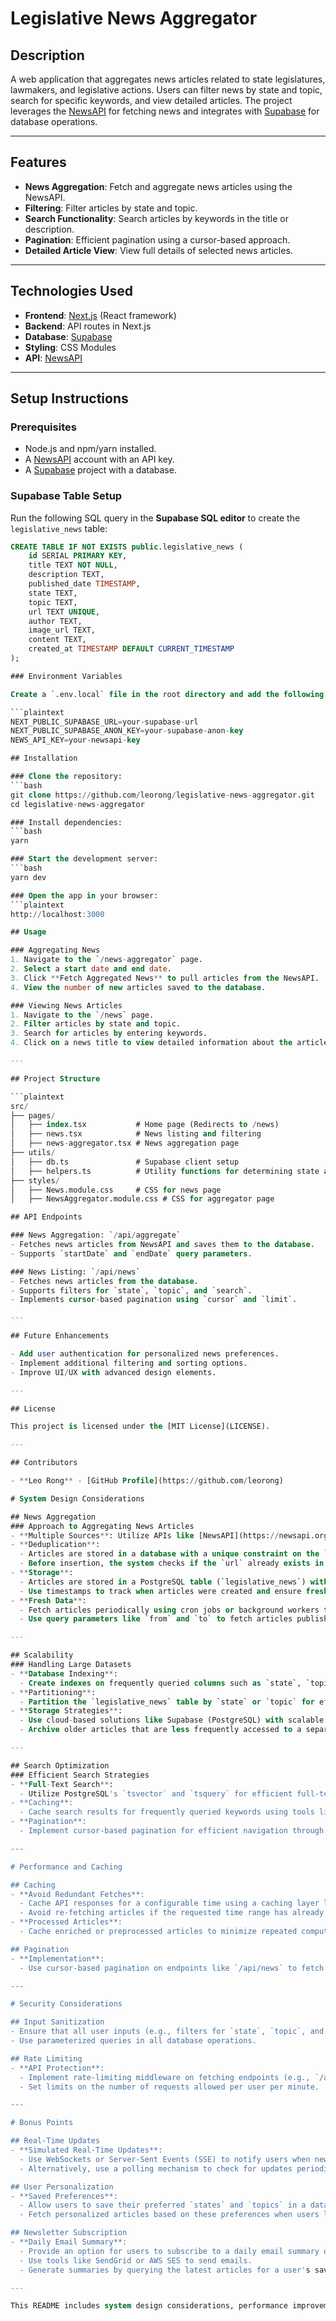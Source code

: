 # Legislative News Aggregator

## Description

A web application that aggregates news articles related to state legislatures, lawmakers, and legislative actions. Users can filter news by state and topic, search for specific keywords, and view detailed articles. The project leverages the [NewsAPI](https://newsapi.org/) for fetching news and integrates with [Supabase](https://supabase.com/) for database operations.

---

## Features

- **News Aggregation**: Fetch and aggregate news articles using the NewsAPI.
- **Filtering**: Filter articles by state and topic.
- **Search Functionality**: Search articles by keywords in the title or description.
- **Pagination**: Efficient pagination using a cursor-based approach.
- **Detailed Article View**: View full details of selected news articles.

---

## Technologies Used

- **Frontend**: [Next.js](https://nextjs.org/) (React framework)
- **Backend**: API routes in Next.js
- **Database**: [Supabase](https://supabase.com/)
- **Styling**: CSS Modules
- **API**: [NewsAPI](https://newsapi.org/)

---

## Setup Instructions

### Prerequisites

- Node.js and npm/yarn installed.
- A [NewsAPI](https://newsapi.org/) account with an API key.
- A [Supabase](https://supabase.com/) project with a database.

### Supabase Table Setup

Run the following SQL query in the **Supabase SQL editor** to create the `legislative_news` table:

```sql
CREATE TABLE IF NOT EXISTS public.legislative_news (
    id SERIAL PRIMARY KEY,
    title TEXT NOT NULL,
    description TEXT,
    published_date TIMESTAMP,
    state TEXT,
    topic TEXT,
    url TEXT UNIQUE,
    author TEXT,
    image_url TEXT,
    content TEXT,
    created_at TIMESTAMP DEFAULT CURRENT_TIMESTAMP
);

### Environment Variables

Create a `.env.local` file in the root directory and add the following:

```plaintext
NEXT_PUBLIC_SUPABASE_URL=your-supabase-url
NEXT_PUBLIC_SUPABASE_ANON_KEY=your-supabase-anon-key
NEWS_API_KEY=your-newsapi-key

## Installation

### Clone the repository:
```bash
git clone https://github.com/leorong/legislative-news-aggregator.git
cd legislative-news-aggregator

### Install dependencies:
```bash
yarn

### Start the development server:
```bash
yarn dev

### Open the app in your browser:
```plaintext
http://localhost:3000

## Usage

### Aggregating News
1. Navigate to the `/news-aggregator` page.
2. Select a start date and end date.
3. Click **Fetch Aggregated News** to pull articles from the NewsAPI.
4. View the number of new articles saved to the database.

### Viewing News Articles
1. Navigate to the `/news` page.
2. Filter articles by state and topic.
3. Search for articles by entering keywords.
4. Click on a news title to view detailed information about the article.

---

## Project Structure

```plaintext
src/
├── pages/
│   ├── index.tsx           # Home page (Redirects to /news)
│   ├── news.tsx            # News listing and filtering
│   ├── news-aggregator.tsx # News aggregation page
├── utils/
│   ├── db.ts               # Supabase client setup
│   ├── helpers.ts          # Utility functions for determining state and topic
├── styles/
│   ├── News.module.css     # CSS for news page
│   ├── NewsAggregator.module.css # CSS for aggregator page

## API Endpoints

### News Aggregation: `/api/aggregate`
- Fetches news articles from NewsAPI and saves them to the database.
- Supports `startDate` and `endDate` query parameters.

### News Listing: `/api/news`
- Fetches news articles from the database.
- Supports filters for `state`, `topic`, and `search`.
- Implements cursor-based pagination using `cursor` and `limit`.

---

## Future Enhancements

- Add user authentication for personalized news preferences.
- Implement additional filtering and sorting options.
- Improve UI/UX with advanced design elements.

---

## License

This project is licensed under the [MIT License](LICENSE).

---

## Contributors

- **Leo Rong** - [GitHub Profile](https://github.com/leorong)

# System Design Considerations

## News Aggregation
### Approach to Aggregating News Articles
- **Multiple Sources**: Utilize APIs like [NewsAPI](https://newsapi.org/) to fetch articles from diverse sources. Multiple API integrations can ensure broader coverage.
- **Deduplication**:
  - Articles are stored in a database with a unique constraint on the `url` column to prevent duplicate entries.
  - Before insertion, the system checks if the `url` already exists in the database.
- **Storage**:
  - Articles are stored in a PostgreSQL table (`legislative_news`) with fields such as `title`, `description`, `published_date`, `state`, `topic`, and more.
  - Use timestamps to track when articles were created and ensure fresh data is always available.
- **Fresh Data**:
  - Fetch articles periodically using cron jobs or background workers to keep the data updated.
  - Use query parameters like `from` and `to` to fetch articles published within a specific time range.

---

## Scalability
### Handling Large Datasets
- **Database Indexing**:
  - Create indexes on frequently queried columns such as `state`, `topic`, and `published_date` to speed up lookups and filters.
- **Partitioning**:
  - Partition the `legislative_news` table by `state` or `topic` for efficient querying and management of large datasets.
- **Storage Strategies**:
  - Use cloud-based solutions like Supabase (PostgreSQL) with scalable storage capabilities.
  - Archive older articles that are less frequently accessed to a separate storage system (e.g., AWS S3 or Google Cloud Storage).

---

## Search Optimization
### Efficient Search Strategies
- **Full-Text Search**:
  - Utilize PostgreSQL's `tsvector` and `tsquery` for efficient full-text search across titles and descriptions.
- **Caching**:
  - Cache search results for frequently queried keywords using tools like Redis to reduce database load.
- **Pagination**:
  - Implement cursor-based pagination for efficient navigation through large datasets.

---

# Performance and Caching

## Caching
- **Avoid Redundant Fetches**:
  - Cache API responses for a configurable time using a caching layer like Redis or in-memory caching.
  - Avoid re-fetching articles if the requested time range has already been processed recently.
- **Processed Articles**:
  - Cache enriched or preprocessed articles to minimize repeated computations, such as determining `state` and `topic`.

## Pagination
- **Implementation**:
  - Use cursor-based pagination on endpoints like `/api/news` to fetch articles in chunks, improving performance and user experience.

---

# Security Considerations

## Input Sanitization
- Ensure that all user inputs (e.g., filters for `state`, `topic`, and `search`) are sanitized to prevent SQL injection or other attacks.
- Use parameterized queries in all database operations.

## Rate Limiting
- **API Protection**:
  - Implement rate-limiting middleware on fetching endpoints (e.g., `/api/aggregate`) to prevent abuse.
  - Set limits on the number of requests allowed per user per minute.

---

# Bonus Points

## Real-Time Updates
- **Simulated Real-Time Updates**:
  - Use WebSockets or Server-Sent Events (SSE) to notify users when new articles are published.
  - Alternatively, use a polling mechanism to check for updates periodically.

## User Personalization
- **Saved Preferences**:
  - Allow users to save their preferred `states` and `topics` in a database table linked to their user account.
  - Fetch personalized articles based on these preferences when users log in.

## Newsletter Subscription
- **Daily Email Summary**:
  - Provide an option for users to subscribe to a daily email summary of news articles.
  - Use tools like SendGrid or AWS SES to send emails.
  - Generate summaries by querying the latest articles for a user's saved `states` and `topics`.

---

This README includes system design considerations, performance improvements, and additional features that enhance the usability and scalability of the project.
